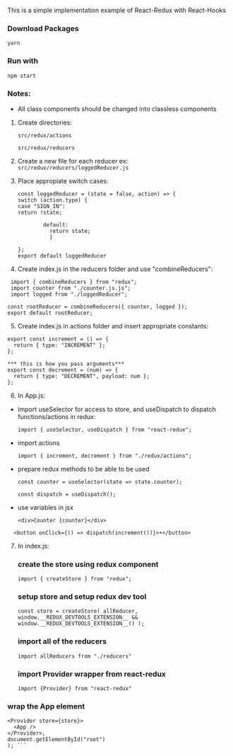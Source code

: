 This is a simple implementation example of React-Redux with React-Hooks

### Download Packages

`yarn`

### Run with

`npm start`

### Notes:

- All class components should be changed into classless components

1. Create directories:

   `src/redux/actions`

   `src/redux/reducers`

2. Create a new file for each reducer ex:
   `src/redux/reducers/loggedReducer.js`

3. Place appropiate switch cases:

   ```
   const loggedReducer = (state = false, action) => {
   switch (action.type) {
   case "SIGN_IN":
   return !state;

           default:
             return state;
             }

   };
   export default loggedReducer
   ```

4. Create index.js in the reducers folder and use "combineReducers":

```
 import { combineReducers } from "redux";
 import counter from "./counter.js.js";
 import logged from "./loggedReducer";

const rootReducer = combineReducers({ counter, logged });
export default rootReducer;
```

5. Create index.js in actions folder and insert appropriate constants:

```
export const increment = () => {
  return { type: "INCREMENT" };
};
```

```
*** this is how you pass arguments***
export const decrement = (num) => {
  return { type: "DECREMENT", payload: num };
};
```

6. In App.js:

- import useSelector for access to store, and useDispatch to dispatch functions/actions in redux:

  ```
  import { useSelector, useDispatch } from "react-redux";
  ```

- import actions

  ```
  import { increment, decrement } from "./redux/actions";
  ```

- prepare redux methods to be able to be used

  ```
  const counter = useSelector(state => state.counter);
  ```

  ```
  const dispatch = useDispatch();
  ```

- use variables in jsx

  ```
  <div>Counter {counter}</div>
  ```

```
  <button onClick={() => dispatch(increment())}>+</button>
```

7. In index.js:

   ### create the store using redux component

   ```
   import { createStore } from "redux";
   ```

   ### setup store and setup redux dev tool

   ```
   const store = createStore( allReducer, window.__REDUX_DEVTOOLS_EXTENSION__ && window.__REDUX_DEVTOOLS_EXTENSION__() );
   ```

   ### import all of the reducers

   ```
   import allReducers from "./reducers"
   ```

   ### import Provider wrapper from react-redux

   ```
   import {Provider} from "react-redux"
   ```

### wrap the App element

````ReactDOM.render(
<Provider store={store}>
  <App />
</Provider>,
document.getElementById("root")
); ```
````
